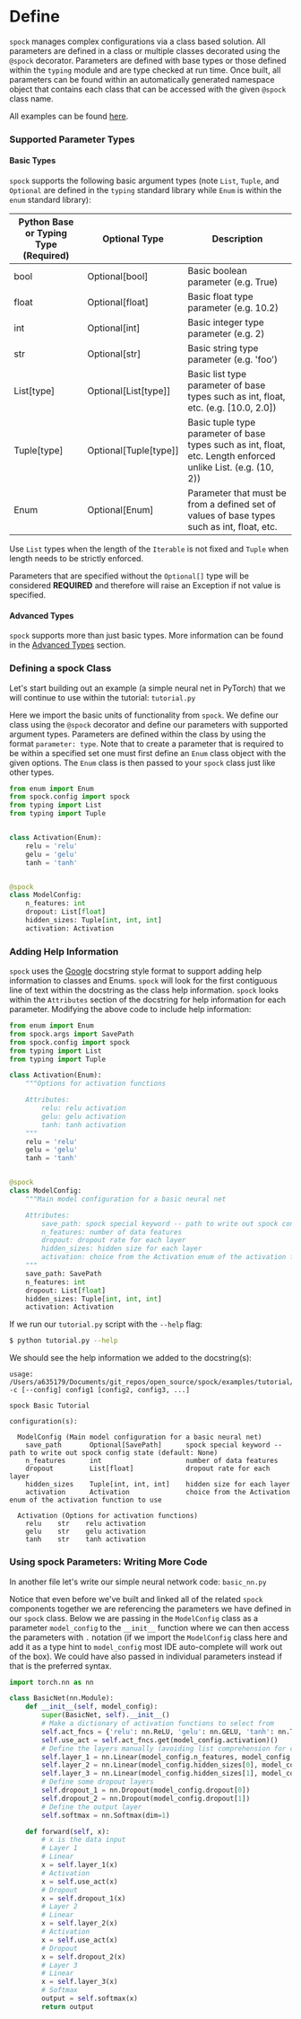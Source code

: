 # Define

`spock` manages complex configurations via a class based solution. All parameters are defined in a class or 
multiple classes decorated using the `@spock` decorator. Parameters are defined with base types or those defined within
the `typing` module and are type checked at run time. Once built, all parameters can be found within an automatically 
generated namespace object that contains each class that can be accessed with the given `@spock` class name.

All examples can be found [here](https://github.com/fidelity/spock/blob/master/examples).

### Supported Parameter Types

#### Basic Types
`spock` supports the following basic argument types (note `List`, `Tuple`, and `Optional` are defined in the `typing` 
standard library while `Enum` is within the `enum` standard library):

| Python Base or Typing Type (Required) | Optional Type | Description |
|----------------------------|---------------|-------------|
| bool | Optional[bool] | Basic boolean parameter (e.g. True) |
| float | Optional[float] | Basic float type parameter (e.g. 10.2) |
| int | Optional[int] | Basic integer type parameter (e.g. 2) |
| str | Optional[str] | Basic string type parameter (e.g. 'foo') |
| List[type] | Optional[List[type]] | Basic list type parameter of base types such as int, float, etc. (e.g. [10.0, 2.0]) |
| Tuple[type] | Optional[Tuple[type]] | Basic tuple type parameter of base types such as int, float, etc. Length enforced unlike List. (e.g. (10, 2)) |
| Enum | Optional[Enum] | Parameter that must be from a defined set of values of base types such as int, float, etc. |

Use `List` types when the length of the `Iterable` is not fixed and `Tuple` when length needs to be strictly enforced.

Parameters that are specified without the `Optional[]` type will be considered **REQUIRED** and therefore will raise an
Exception if not value is specified. 

#### Advanced Types
`spock` supports more than just basic types. More information can be found in 
the [Advanced Types](../advanced_features/Advanced-Types.md) section.

### Defining a spock Class

Let's start building out an example (a simple neural net in PyTorch) that we will continue to use within the tutorial: 
`tutorial.py`

Here we import the basic units of functionality from `spock`. We define our class using the `@spock` 
decorator and define our parameters with supported argument types. Parameters are defined within 
the class by using the format `parameter: type`. Note that to create a parameter that is required to be within a 
specified set one must first define an `Enum` class object with the given options. The `Enum` class is then passed to
your `spock` class just like other types.

```python
from enum import Enum
from spock.config import spock
from typing import List
from typing import Tuple


class Activation(Enum):
    relu = 'relu'
    gelu = 'gelu'
    tanh = 'tanh'


@spock
class ModelConfig:
    n_features: int
    dropout: List[float]
    hidden_sizes: Tuple[int, int, int]
    activation: Activation
```

### Adding Help Information

`spock` uses the [Google](https://google.github.io/styleguide/pyguide.html#38-comments-and-docstrings) docstring style
format to support adding help information to classes and Enums. `spock` will look for the first contiguous line of text
within the docstring as the class help information. `spock` looks within the `Attributes` section of the docstring
for help information for each parameter. Modifying the above code to include help information:

```python
from enum import Enum
from spock.args import SavePath
from spock.config import spock
from typing import List
from typing import Tuple

class Activation(Enum):
    """Options for activation functions

    Attributes:
        relu: relu activation
        gelu: gelu activation
        tanh: tanh activation
    """
    relu = 'relu'
    gelu = 'gelu'
    tanh = 'tanh'


@spock
class ModelConfig:
    """Main model configuration for a basic neural net

    Attributes:
        save_path: spock special keyword -- path to write out spock config state
        n_features: number of data features
        dropout: dropout rate for each layer
        hidden_sizes: hidden size for each layer
        activation: choice from the Activation enum of the activation function to use
    """
    save_path: SavePath
    n_features: int
    dropout: List[float]
    hidden_sizes: Tuple[int, int, int]
    activation: Activation
```

If we run our `tutorial.py` script with the `--help` flag:

```bash
$ python tutorial.py --help
```

We should see the help information we added to the docstring(s):

```
usage: /Users/a635179/Documents/git_repos/open_source/spock/examples/tutorial/basic/tutorial.py -c [--config] config1 [config2, config3, ...]

spock Basic Tutorial

configuration(s):

  ModelConfig (Main model configuration for a basic neural net)
    save_path       Optional[SavePath]      spock special keyword -- path to write out spock config state (default: None)
    n_features      int                     number of data features 
    dropout         List[float]             dropout rate for each layer 
    hidden_sizes    Tuple[int, int, int]    hidden size for each layer 
    activation      Activation              choice from the Activation enum of the activation function to use 

  Activation (Options for activation functions)
    relu    str    relu activation 
    gelu    str    gelu activation 
    tanh    str    tanh activation 
```

### Using spock Parameters: Writing More Code

In another file let's write our simple neural network code: `basic_nn.py`

Notice that even before we've built and linked all of the related `spock` components together we are referencing the 
parameters we have defined in our `spock` class. Below we are passing in the `ModelConfig` class as a parameter 
`model_config` to the `__init__` function where we can then access the parameters with `.` notation (if we import 
the `ModelConfig` class here and add it as a type hint to `model_config` most IDE auto-complete will work out of the 
box). We could have also passed in individual parameters instead if that is the preferred syntax.

```python
import torch.nn as nn

class BasicNet(nn.Module):
    def __init__(self, model_config):
        super(BasicNet, self).__init__()
        # Make a dictionary of activation functions to select from
        self.act_fncs = {'relu': nn.ReLU, 'gelu': nn.GELU, 'tanh': nn.Tanh}
        self.use_act = self.act_fncs.get(model_config.activation)()
        # Define the layers manually (avoiding list comprehension for clarity)
        self.layer_1 = nn.Linear(model_config.n_features, model_config.hidden_sizes[0])
        self.layer_2 = nn.Linear(model_config.hidden_sizes[0], model_config.hidden_sizes[1])
        self.layer_3 = nn.Linear(model_config.hidden_sizes[1], model_config.hidden_sizes[2])
        # Define some dropout layers
        self.dropout_1 = nn.Dropout(model_config.dropout[0])
        self.dropout_2 = nn.Dropout(model_config.dropout[1])
        # Define the output layer
        self.softmax = nn.Softmax(dim=1)

    def forward(self, x):
        # x is the data input
        # Layer 1
        # Linear
        x = self.layer_1(x)
        # Activation
        x = self.use_act(x)
        # Dropout
        x = self.dropout_1(x)
        # Layer 2
        # Linear
        x = self.layer_2(x)
        # Activation
        x = self.use_act(x)
        # Dropout
        x = self.dropout_2(x)
        # Layer 3
        # Linear
        x = self.layer_3(x)
        # Softmax
        output = self.softmax(x)
        return output
```
